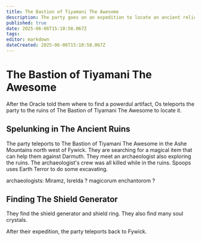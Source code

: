 ```yaml
---
title: The Bastion of Tiyamani The Awesome
description: The party goes on an expedition to locate an ancient relic to use against Darmuth
published: true
date: 2025-06-06T15:10:58.067Z
tags: 
editor: markdown
dateCreated: 2025-06-06T15:10:58.067Z
---
```


# The Bastion of Tiyamani The Awesome
After the Oracle told them where to find a powerdul artifact, Os teleports the party to the ruins of The Bastion of Tiyamani The Awesome to locate it.


## Spelunking in The Ancient Ruins
The party teleports to The Bastion of Tiyamani The Awesome in the Ashe Mountains north west of Fywick. They are searching for a magical item that can help them against Darmuth. They meet an archaeologist also exploring the ruins. The archaeologist's crew was all killed while in the ruins. Spoops uses Earth Terror to do some excavating. 

archaeologists: Miramz, Isrelda ?
magicorum enchantorom ?

## Finding The Shield Generator
They find the shield generator and shield ring. They also find many soul crystals.

After their expedition, the party teleports back to Fywick.
